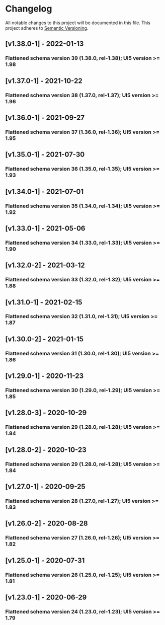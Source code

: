 # Changelog
All notable changes to this project will be documented in this file.
This project adheres to [Semantic Versioning](http://semver.org/spec/v2.0.0.html).

<a name="v1.38.0-1"></a>
## [v1.38.0-1] - 2022-01-13
### Flattened schema version 39 (1.38.0, rel-1.38); UI5 version >= 1.98

<a name="v1.37.0-1"></a>
## [v1.37.0-1] - 2021-10-22
### Flattened schema version 38 (1.37.0, rel-1.37); UI5 version >= 1.96

<a name="v1.36.0-1"></a>
## [v1.36.0-1] - 2021-09-27
### Flattened schema version 37 (1.36.0, rel-1.36); UI5 version >= 1.95

<a name="v1.35.0-1"></a>
## [v1.35.0-1] - 2021-07-30
### Flattened schema version 36 (1.35.0, rel-1.35); UI5 version >= 1.93

<a name="v1.34.0-1"></a>
## [v1.34.0-1] - 2021-07-01
### Flattened schema version 35 (1.34.0, rel-1.34); UI5 version >= 1.92

<a name="v1.33.0-1"></a>
## [v1.33.0-1] - 2021-05-06
### Flattened schema version 34 (1.33.0, rel-1.33); UI5 version >= 1.90

<a name="v1.32.0-2"></a>
## [v1.32.0-2] - 2021-03-12
### Flattened schema version 33 (1.32.0, rel-1.32); UI5 version >= 1.88

<a name="v1.31.0-1"></a>
## [v1.31.0-1] - 2021-02-15
### Flattened schema version 32 (1.31.0, rel-1.31); UI5 version >= 1.87

<a name="v1.30.0-2"></a>
## [v1.30.0-2] - 2021-01-15
### Flattened schema version 31 (1.30.0, rel-1.30); UI5 version >= 1.86

<a name="v1.29.0-1"></a>
## [v1.29.0-1] - 2020-11-23
### Flattened schema version 30 (1.29.0, rel-1.29); UI5 version >= 1.85

<a name="v1.28.0-3"></a>
## [v1.28.0-3] - 2020-10-29
### Flattened schema version 29 (1.28.0, rel-1.28); UI5 version >= 1.84

<a name="v1.28.0-2"></a>
## [v1.28.0-2] - 2020-10-23
### Flattened schema version 29 (1.28.0, rel-1.28); UI5 version >= 1.84

<a name="v1.27.0-1"></a>
## [v1.27.0-1] - 2020-09-25
### Flattened schema version 28 (1.27.0, rel-1.27); UI5 version >= 1.83

<a name="v1.26.0-2"></a>
## [v1.26.0-2] - 2020-08-28
### Flattened schema version 27 (1.26.0, rel-1.26); UI5 version >= 1.82

<a name="v1.25.0-1"></a>
## [v1.25.0-1] - 2020-07-31
### Flattened schema version 26 (1.25.0, rel-1.25); UI5 version >= 1.81

<a name="v1.23.0-1"></a>
## [v1.23.0-1] - 2020-06-29
### Flattened schema version 24 (1.23.0, rel-1.23); UI5 version >= 1.79